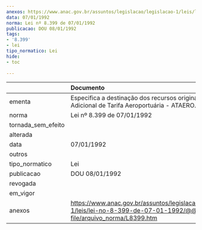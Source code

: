 ```yaml
---
anexos: https://www.anac.gov.br/assuntos/legislacao/legislacao-1/leis/lei-no-8-399-de-07-01-1992/@@display-file/arquivo_norma/L8399.htm
data: 07/01/1992
norma: Lei nº 8.399 de 07/01/1992
publicacao: DOU 08/01/1992
tags:
- '8.399'
- lei
tipo_normatico: Lei
hide: 
- toc 
 
---
```


|                    | Documento                                                                                                                       |
|:-------------------|:--------------------------------------------------------------------------------------------------------------------------------|
| ementa             | Especifica a destinação dos recursos originados pelo Adicional de Tarifa Aeroportuária - ATAERO.                                |
| norma              | Lei nº 8.399 de 07/01/1992                                                                                                      |
| tornada_sem_efeito |                                                                                                                                 |
| alterada           |                                                                                                                                 |
| data               | 07/01/1992                                                                                                                      |
| outros             |                                                                                                                                 |
| tipo_normatico     | Lei                                                                                                                             |
| publicacao         | DOU 08/01/1992                                                                                                                  |
| revogada           |                                                                                                                                 |
| em_vigor           |                                                                                                                                 |
| anexos             | https://www.anac.gov.br/assuntos/legislacao/legislacao-1/leis/lei-no-8-399-de-07-01-1992/@@display-file/arquivo_norma/L8399.htm |